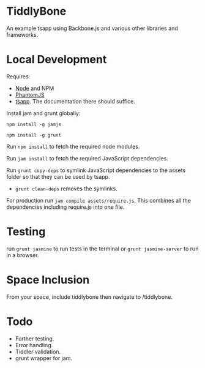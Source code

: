 TiddlyBone
==========

An example tsapp using Backbone.js and various other libraries and frameworks.

Local Development
=================

Requires:

* [Node](http://nodejs.org/) and NPM
* [PhantomJS](http://phantomjs.org/)
* [tsapp](https://github.com/cdent/tsapp).  The documentation there should suffice.

Install jam and grunt globally:

`npm install -g jamjs`

`npm install -g grunt`

Run `npm install` to fetch the required node modules.

Run `jam install` to fetch the required JavaScript dependencies.

Run `grunt copy-deps` to symlink JavaScript dependencies to the assets folder so that they can be used by tsapp.

* `grunt clean-deps` removes the symlinks.

For production run `jam compile assets/require.js`.  This combines all the dependencies including require.js into one
file.

Testing
=======

run `grunt jasmine` to run tests in the terminal or `grunt jasmine-server` to run in a browser.

Space Inclusion
===============

From your space, include tiddlybone then navigate to /tiddlybone.

Todo
====

* Further testing.
* Error handling.
* Tiddler validation.
* grunt wrapper for jam.